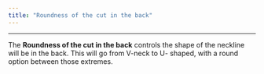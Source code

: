 ```yaml
---
title: "Roundness of the cut in the back"
---
```


***

The **Roundness of the cut in the back** controls the shape of the neckline will be in the back.
This will go from V-neck to U- shaped, with a round option between those extremes.




